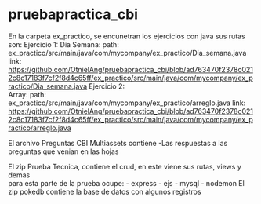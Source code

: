 # pruebapractica_cbi


En la carpeta ex_practico, se encunetran los ejercicios con java sus rutas son:
Ejercicio 1:
  Dia Semana:
    path: ex_practico/src/main/java/com/mycompany/ex_practico/Dia_semana.java
    link: https://github.com/OtnielAng/pruebapractica_cbi/blob/ad763470f2378c0212c8c17183f7cf2f8d4c65ff/ex_practico/src/main/java/com/mycompany/ex_practico/Dia_semana.java
Ejercicio 2:    
  Array:
    path: ex_practico/src/main/java/com/mycompany/ex_practico/arreglo.java
    link: https://github.com/OtnielAng/pruebapractica_cbi/blob/ad763470f2378c0212c8c17183f7cf2f8d4c65ff/ex_practico/src/main/java/com/mycompany/ex_practico/arreglo.java
    
El archivo Preguntas CBI Multiassets contiene
  -Las respuestas a las preguntas que venian en las hojas
  
El zip Prueba Tecnica, contiene el crud, en este viene sus rutas, views y demas  
  para esta parte de la prueba ocupe:
    - express 
    - ejs 
    - mysql 
    - nodemon
El zip pokedb contiene la base de datos con algunos registros
